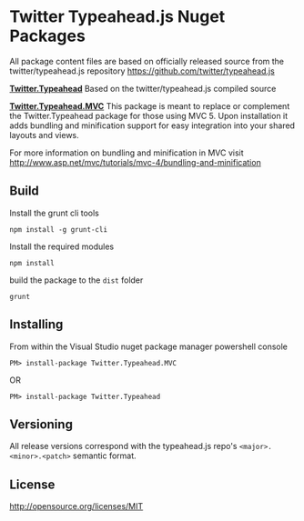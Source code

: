 Twitter Typeahead.js Nuget Packages
=================
All package content files are based on officially released source from the twitter/typeahead.js repository https://github.com/twitter/typeahead.js 

**[Twitter.Typeahead](http://nuget.org/packages/Twitter.Typeahead)**
Based on the twitter/typeahead.js compiled source

**[Twitter.Typeahead.MVC](http://nuget.org/packages/Twitter.Typeahead.MVC)**
This package is meant to replace or complement the Twitter.Typeahead package for those using MVC 5. Upon installation it adds bundling and minification support for easy integration into your shared layouts and views. 

For more information on bundling and minification in MVC visit http://www.asp.net/mvc/tutorials/mvc-4/bundling-and-minification

## Build ##
Install the grunt cli tools

`npm install -g grunt-cli`

Install the required modules

`npm install`

build the package to the `dist` folder

`grunt`

## Installing ##
From within the Visual Studio nuget package manager powershell console

`PM> install-package Twitter.Typeahead.MVC`

OR

`PM> install-package Twitter.Typeahead`

## Versioning ##
All release versions correspond with the typeahead.js repo's `<major>.<minor>.<patch>` semantic format.

## License ##
http://opensource.org/licenses/MIT